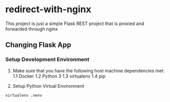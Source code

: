 # redirect-with-nginx

This project is just a simple Flask REST project that
is proxied and forwarded through nginx

## Changing Flask App

### Setup Development Environment

1. Make sure that you have the following host machine dependencies met.
    1.1 Docker
    1.2 Python 3
    1.3 virtualenv
    1.4 pip

2. Setup Python Virtual Environment
```bash
virtualenv .venv
```


